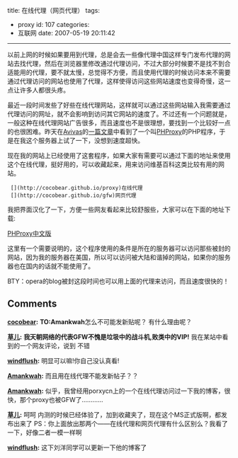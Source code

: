 title: 在线代理（网页代理）
tags:
  - proxy
id: 107
categories:
  - 互联网
date: 2007-05-19 20:11:42
---

以前上网的时候如果要用到代理，总是会去一些像代理中国这样专门发布代理的网站去找代理，然后在浏览器里修改通过代理访问，不过大部分时候要不是找不到合适能用的代理，要不就太慢，总觉得不方便，而且使用代理的时候访问本来不需要通过代理访问的网站也使用了代理，这样使得访问这些网站速度也变得奇慢，这一点让许多人都很头疼。

最近一段时间发些了好些在线代理网站，这样就可以通过这些网站输入我需要通过代理访问的网址，就不会影响到访问其它网站的速度了。不过还有一个问题就是，一般这种在线代理网站广告很多，而且速度也不是很理想，要找到一个比较好一点的也很困难。昨天在[Avivas](http://www.avivas.cn)的[一篇文章](http://www.avivas.cn/article.asp?id=172)中看到了一个叫[PHProxy](http://whitefyre.com/poxy/)的PHP程序，于是在我这个服务器上试了一下，没想到速度超快。

现在我的网站上已经使用了这套程序，如果大家有需要可以通过下面的地址来使用这个在线代理，挺好用的，可以收藏起来，用来访问维基百科这类比较有用的网站。

     [](http://cocobear.github.io/proxy)在线代理
     [](http://cocobear.github.io/gfw)网页代理

我把界面汉化了一下，方便一些网友看起来比较舒服些，大家可以在下面的地址下载:

[PHProxy中文版](http://cocobear.github.io/download/phproxy.tar)

这里有一个需要说明的，这个程序使用的条件是所在的服务器可以访问那些被封的网站，因为我的服务器在美国，所以可以访问被大陆和谐掉的网站，如果你的服务器也在国内的话就不能使用了。

BTY：opera的blog被封这段时间也可以用上面的代理来访问，而且速度很快的！
## Comments

**[cocobear](#192 "2007-05-20 15:51:05"):** **TO:Amankwah**怎么不可能发新贴呢？ 有什么理由呢？

**[草儿](#193 "2007-05-20 14:21:18"):** **我天朝网络的代表GFW不愧是垃圾中的战斗机,败类中的VIP!** 我在某站中看到的一个网友评论，说到 不错

**[windflush](#194 "2007-05-20 11:58:11"):** 明显可以嘛!你自己没认真看!

**[Amankwah](#195 "2007-05-20 11:30:12"):** 而且用在线代理不能发新帖子？？

**[Amankwah](#196 "2007-05-20 09:02:00"):** 似乎，我曾经用porxycn上的一个在线代理访问过一下我的博客，很快，那个proxy也被GFW了…………

**[草儿](#197 "2007-05-19 21:24:29"):** 呵呵 内测的时候已经体验了，加到收藏夹了，现在这个MS正式版啊，都发布出来了 PS：你上面放出那两个——在线代理和网页代理有什么区别么？我看了一下，好像二者一模一样啊

**[windflush](#198 "2007-05-19 20:26:34"):** 这下刘洋同学可以更新一下他的博客了

